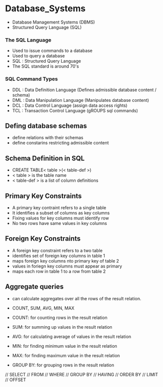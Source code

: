 # Database_Systems

- Database Management Systems (DBMS)
- Structured Query Language (SQL)

### The SQL Language

- Used to issue commands to a database
- Used to query a database
- SQL : Structured Query Language
- The SQL standard is around 70's

### SQL Command Types

- DDL : Data Definition Language (Defines admissible database content / schema)
- DML : Data Manipulation Language (Manipulates database content)
- DCL : Data Control Language (assign data access rights)
- TCL : Transaction Control Language (gROUPS sql commands)

## Defing database schemas

- define relations with their schemas
- define constarins restricting admissible content

## Schema Definition in SQL

- CREATE TABLE< table >(< table-def >)
- < table > is the table name
- < table-def > is a list of column definitions

## Primary Key Constraints

- A primary key contraint refers to a single table
- It identifies a subset of columns as key columns
- Fixing values for key columns must identify row
- No two rows have same values in key columns

## Foreign Key Constraints

- A foreign key constraint refers to a two table
- identifies set of foreign key columns in table 1
- maps foreign key columns nto primary key of table 2
- values in foriegn key columns must appear as primary
- maps each row in table 1 to a row from table 2

## Aggregate queries

- can calculate aggregates over all the rows of the result relation.

- COUNT, SUM, AVG, MIN, MAX

- COUNT: for counting rows in the result relation
- SUM: for summing up values in the result relation
- AVG: for calculating average of values in the result relation
- MIN: for finding minimum value in the result relation
- MAX: for finding maximum value in the result relation

- GROUP BY: for grouping rows in the result relation

// SELECT
// FROM
// WHERE
// GROUP BY
// HAVING
// ORDER BY
// LIMIT
// OFFSET


